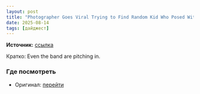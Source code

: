 ```yaml
---
layout: post
title: "Photographer Goes Viral Trying to Find Random Kid Who Posed With Metallica"
date: 2025-08-14
tags: [дайджест]
---
```


**Источник:** [ссылка](https://petapixel.com/2025/08/05/photographer-goes-viral-trying-to-find-random-kid-who-posed-with-metallica/)

Кратко: Even the band are pitching in.

### Где посмотреть
- Оригинал: [перейти]({link})
